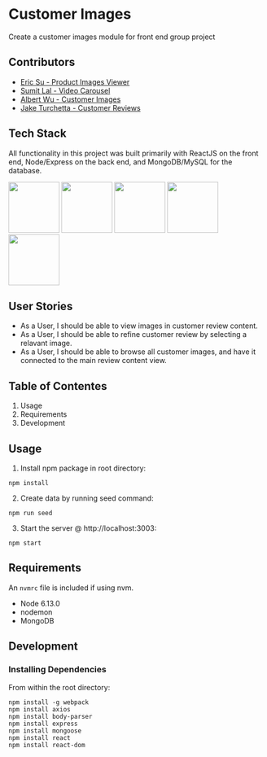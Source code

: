 # Customer Images
Create a customer images module for front end group project

## Contributors
* [Eric Su - Product Images Viewer](https://github.com/GHesericsu/product-images-viewer)
* [Sumit Lal - Video Carousel](https://github.com/sumitSLal/video-carousel)
* [Albert Wu - Customer Images](https://github.com/AlbertWu2020/customer-images)
* [Jake Turchetta - Customer Reviews](https://github.com/jaketurchetta/customer-reviews)

## Tech Stack
All functionality in this project was built primarily with ReactJS on the front end, Node/Express on the back end, and MongoDB/MySQL for the database.

<img src="https://lh3.googleusercontent.com/ZIHOUCCxFaB7NirPhEX4K8cyTPIMvxvdJxpuhjb_qJ_dk-z7qEgD8riaR0ODXzXQZYn23zHpFiwGzxTDT88FTLeUMoPqlIjyLKoL1am8MH5pCoJExjL8SUC8uaeeiAjvQB0_vym6" width="100"/>
<img src="https://lh5.googleusercontent.com/_RcI-sgNRX5J0olXzRycjQN3tysoTXbH8kXRfE0AtBY8KkDrINApsrfZGAkczZYGwKTPZlYdJXQyKmWO4zFzvON9Op6Ovcu0GQxwabxWfGJH__oRB6YCC-qD_3b2yj_efkprD8UP" width="100" />
<img src="https://lh5.googleusercontent.com/rdAoVdYKOCnmtev6t7DJrEY7mG4iYsRPqeTH0Z-OrlsVmiea3q5SMtOGNSa7HzJcyxcIcelTacG5gPNgyBoIviiNcLbohQAicvpldcfM32Klb_ewouDRd67OtYhUAU1CEZB4rBqB" width="100" />
<img src="https://lh6.googleusercontent.com/tKlT8lGB2bTDqSilr_a2y8vaO-QBUdcUIYASnslf-RAKTxUEiEBq-_gTVBP0irIP1ZWNuSvp1fouOJrQBXUr0joVmBZzNyOec4jBpOyVogPZMOYhPH6YQwYOiLdZnfuaDnFel9rn" width="100" />
<img src="https://cloud.mongodb.com/static/images/mdb_logo.svg" width='100'/>

## User Stories
- As a User, I should be able to view images in customer review content.
- As a User, I should be able to refine customer review by selecting a relavant image.
- As a User, I should be able to browse all customer images, and have it connected to the main review content view.

## Table of Contentes
1. Usage
2. Requirements
3. Development

## Usage
1. Install npm package in root directory:
```
npm install
```
2. Create data by running seed command:
```
npm run seed
```
3. Start the server @ http://localhost:3003:
```
npm start
```
## Requirements
An `nvmrc` file is included if using nvm.
* Node 6.13.0
* nodemon
* MongoDB

## Development
### Installing Dependencies
From within the root directory:
```#!/bin/bash
npm install -g webpack
npm install axios
npm install body-parser
npm install express
npm install mongoose
npm install react
npm install react-dom
```
